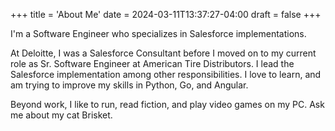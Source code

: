 +++
title = 'About Me'
date = 2024-03-11T13:37:27-04:00
draft = false
+++

I'm a Software Engineer who specializes in Salesforce implementations.

At Deloitte, I was a Salesforce Consultant before I moved on to my current role as Sr. Software Engineer at American Tire Distributors. I lead the Salesforce implementation among other responsibilities. I love to learn, and am trying to improve my skills in Python, Go, and Angular.

Beyond work, I like to run, read fiction, and play video games on my PC. Ask me about my cat Brisket.
